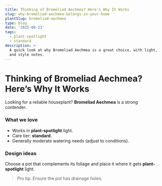 ```yaml
---
title: Thinking of Bromeliad Aechmea? Here’s Why It Works
slug: why-bromeliad-aechmea-belongs-in-your-home
plantSlug: bromeliad-aechmea
type: blog
date: '2025-08-13'
tags:
  - plant-spotlight
  - standard
description: >-
  A quick look at why Bromeliad Aechmea is a great choice, with light, watering,
  and style notes.
---
```

# Thinking of Bromeliad Aechmea? Here’s Why It Works

Looking for a reliable houseplant? **Bromeliad Aechmea** is a strong contender.

### What we love
- Works in **plant-spotlight** light.
- Care tier: **standard**.
- Generally moderate watering needs (adjust to conditions).

### Design ideas
Choose a pot that complements its foliage and place it where it gets **plant-spotlight** light.
  
> Pro tip: Ensure the pot has drainage holes.
